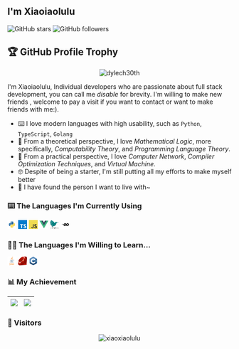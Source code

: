 ## I'm Xiaoiaolulu

![GitHub stars](https://img.shields.io/github/stars/xiaoxiaolulu?style=social)
![GitHub followers](https://img.shields.io/github/followers/xiaoxiaolulu?style=social)

## 🏆 GitHub Profile Trophy
<div align="center"><img src="https://github-profile-trophy.vercel.app/?username=xiaoxiaolulu&row=1&column=8&no-frame=true" alt="dylech30th"></div>

I'm Xiaoiaolulu, Individual developers who are passionate about full stack development, you can call me *disable* for brevity. I'm willing to make new friends , welcome to pay a visit if you want to contact or want to make friends with me:).

* ⌨️ I love modern languages with high usability, such as `Python`, `TypeScript`, `Golang`
* 📜 From a theoretical perspective, I love *Mathematical Logic*, more specifically, *Computability Theory*, and *Programming Language Theory*.
* 🔨 From a practical perspective, I love *Computer Network*, *Compiler Optimization Techniques*, and *Virtual Machine*.
* 🤓 Despite of being a starter, I'm still putting all my efforts to make myself better
* 💖 I have found the person I want to live with~

### ⌨️ The Languages I'm Currently Using
<a href=""><code><img height="20" style="max-width: 100%" src="https://raw.githubusercontent.com/github/explore/80688e429a7d4ef2fca1e82350fe8e3517d3494d/topics/python/python.png"></code></a>
<a href=""><code><img height="20" style="max-width: 100%" src="https://raw.githubusercontent.com/github/explore/80688e429a7d4ef2fca1e82350fe8e3517d3494d/topics/typescript/typescript.png"></code></a>
<a href=""><code><img height="20" style="max-width: 100%" src="https://raw.githubusercontent.com/github/explore/80688e429a7d4ef2fca1e82350fe8e3517d3494d/topics/javascript/javascript.png"></code></a>
<a href=""><code><img height="20" style="max-width: 100%" src="https://raw.githubusercontent.com/github/explore/80688e429a7d4ef2fca1e82350fe8e3517d3494d/topics/vue/vue.png"></code></a>
<a href=""><code><img height="20" style="max-width: 100%" src="https://raw.githubusercontent.com/github/explore/80688e429a7d4ef2fca1e82350fe8e3517d3494d/topics/latex/latex.png"></code></a>
<a href=""><code><img height="20" style="max-width: 100%" src="https://raw.githubusercontent.com/github/explore/80688e429a7d4ef2fca1e82350fe8e3517d3494d/topics/go/go.png"></code></a>

### 👨‍💻 The Languages I'm Willing to Learn...
<a href=""><code><img height="20" style="max-width: 100%" src="https://raw.githubusercontent.com/github/explore/80688e429a7d4ef2fca1e82350fe8e3517d3494d/topics/java/java.png"></code></a>
<a href=""><code><img height="20" style="max-width: 100%" src="https://raw.githubusercontent.com/github/explore/80688e429a7d4ef2fca1e82350fe8e3517d3494d/topics/ruby/ruby.png"></code></a>
<a href=""><code><img height="20" style="max-width: 100%" src="https://raw.githubusercontent.com/github/explore/80688e429a7d4ef2fca1e82350fe8e3517d3494d/topics/cpp/cpp.png"></code></a>

### 📊 My Achievement
| <img align="center" src="https://github-readme-stats.vercel.app/api?username=xiaoxiaolulu&show_icons=true&include_all_commits=true&theme=buefy&hide_border=true&count_private=true"> |<img align="center" src="https://github-readme-stats.vercel.app/api/top-langs/?username=xiaoxiaolulu&layout=compact&theme=buefy&hide_border=true" >|
|--------------------------------------------------------------------------------------------------------------------------------------------------------------------------------------|----------|

### 👀 Visitors
<div align="center"><img src="https://count.getloli.com/get/@:xiaoxiaolulu" alt="xiaoxiaolulu"></div>

